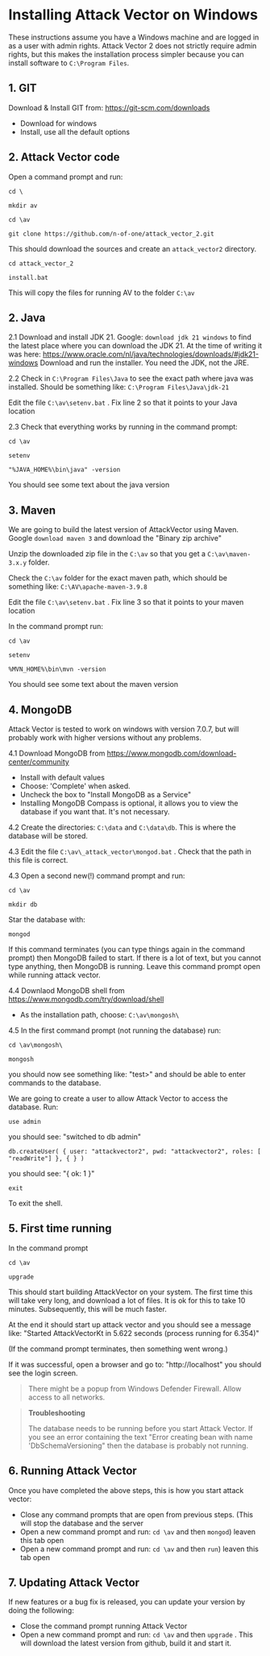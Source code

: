 # Installing Attack Vector on Windows

These instructions assume you have a Windows machine and are logged in as a user with admin rights.
Attack Vector 2 does not strictly require admin rights, but this makes the installation process simpler
because you can install software to `C:\Program Files`.


## 1. GIT 
Download & Install GIT from: https://git-scm.com/downloads
- Download for windows
- Install, use all the default options


## 2. Attack Vector code
Open a command prompt and run:

`cd \ `

`mkdir av`

`cd \av`

`git clone https://github.com/n-of-one/attack_vector_2.git`

This should download the sources and create an `attack_vector2` directory.

`cd attack_vector_2`

`install.bat`

This will copy the files for running AV to the folder `C:\av`


## 2. Java

2.1 Download and install JDK 21. Google: `download jdk 21 windows` to find the latest place where you can download the JDK 21. At the time of writing 
it was here: https://www.oracle.com/nl/java/technologies/downloads/#jdk21-windows
Download and run the installer. You need the JDK, not the JRE.

2.2 Check in `C:\Program Files\Java` to see the exact path where java was installed. Should be something like:
   `C:\Program Files\Java\jdk-21`

Edit the file `C:\av\setenv.bat` . Fix line 2 so that it points to your Java location

2.3 Check that everything works by running in the command prompt:

`cd \av`

`setenv`

`"%JAVA_HOME%\bin\java" -version`

You should see some text about the java version


## 3. Maven
We are going to build the latest version of AttackVector using Maven. Google `download maven 3` and download the
"Binary zip archive"

Unzip the downloaded zip file in the `C:\av` so that you get a `C:\av\maven-3.x.y` folder.

Check the `C:\av` folder for the exact maven path, which should be something like: `C:\AV\apache-maven-3.9.8`

Edit the file `C:\av\setenv.bat` . Fix line 3 so that it points to your maven location

In the command prompt run:

`cd \av`

`setenv`

`%MVN_HOME%\bin\mvn -version`

You should see some text about the maven version


## 4. MongoDB
Attack Vector is tested to work on windows with version 7.0.7, but will probably work with higher versions without any
problems.

4.1 Download MongoDB from https://www.mongodb.com/download-center/community
- Install with default values
- Choose: 'Complete' when asked.
- Uncheck the box to "Install MongoDB as a Service" 
- Installing MongoDB Compass is optional, it allows you to view the database if you want that. It's not necessary.

4.2 Create the directories: `C:\data` and `C:\data\db`. This is where the database will be stored.

4.3 Edit the file `C:\av\_attack_vector\mongod.bat` . Check that the path in this file is correct.

4.3 Open a second new(!) command prompt and run:

`cd \av`

`mkdir db`

Star the database with:

`mongod`

If this command terminates (you can type things again in the command prompt) then MongoDB failed to start.
If there is a lot of text, but you cannot type anything, then MongoDB is running. Leave this command prompt open while 
running attack vector.

4.4 Downlaod MongoDB shell from https://www.mongodb.com/try/download/shell
- As the installation path, choose: `C:\av\mongosh\`

4.5 In the first command prompt (not running the database) run:

`cd \av\mongosh\`

`mongosh`

you should now see something like: "test>" and should be able to enter commands to the database.

We are going to create a user to allow Attack Vector to access the database. Run: 

`use admin`

you should see: "switched to db admin"

`db.createUser( { user: "attackvector2", pwd: "attackvector2", roles: [ "readWrite"] }, { } )`

you should see: "{ ok: 1 }"

`exit`

To exit the shell.

## 5. First time running

In the command prompt 

`cd \av`

`upgrade`

This should start building AttackVector on your system. The first time this will take very long, and download a lot of
files. It is ok for this to take 10 minutes. Subsequently, this will be much faster.

At the end it should start up attack vector and you should see a message like: "Started AttackVectorKt in 5.622 seconds
(process running for 6.354)"

(If the command prompt terminates, then something went wrong.)

If it was successful, open a browser and go to: "http://localhost" you should see the login screen.


>There might be a popup from Windows Defender Firewall. Allow access to all networks.


> **Troubleshooting**
> 
> The database needs to be running before you start Attack Vector. If you see an error containing the
> text "Error creating bean with name 'DbSchemaVersioning"  then the database is probably not running.



## 6. Running Attack Vector
Once you have completed the above steps, this is how you start attack vector:

- Close any command prompts that are open from previous steps. (This will stop the database and the server
- Open a new command prompt and run: `cd \av` and then `mongod`) leaven this tab open
- Open a new command prompt and run: `cd \av` and then `run`) leaven this tab open


## 7. Updating Attack Vector
If new features or a bug fix is released, you can update your version by doing the following:

- Close the command prompt running Attack Vector
- Open a new command prompt and run: `cd \av` and then `upgrade` . This will download the latest version from github, 
build it and start it. 
